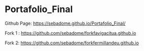 ﻿# Portafolio_Final

Github Page: https://sebadome.github.io/Portafolio_Final/

Fork 1 : https://github.com/sebadome/forkfavigacitua.github.io


Fork 2: https://github.com/sebadome/forkfermillandeu.github.io
